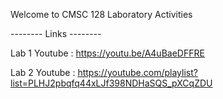 Welcome to CMSC 128 Laboratory Activities


-------- Links --------

Lab 1
Youtube : https://youtu.be/A4uBaeDFFRE

Lab 2
Youtube : https://youtube.com/playlist?list=PLHJ2pbqfq44xLJf398NDHaSQS_pXCqZDU
